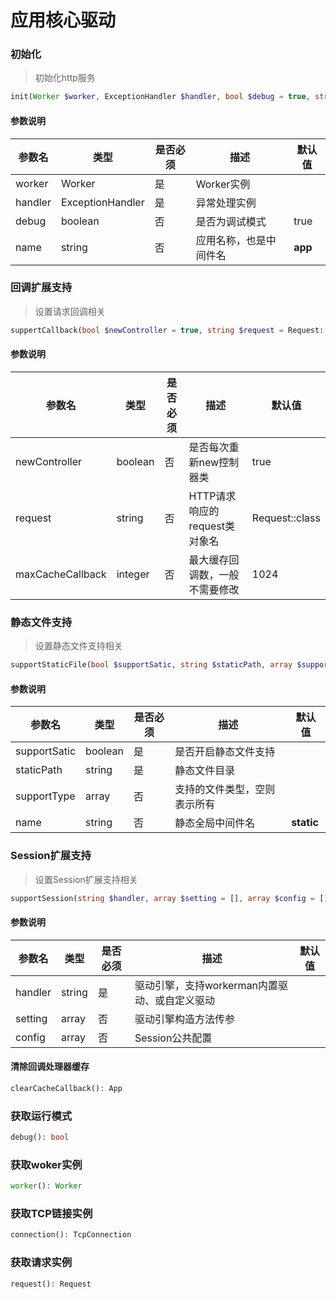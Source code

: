 # 应用核心驱动

### 初始化

> 初始化http服务

```php
init(Worker $worker, ExceptionHandler $handler, bool $debug = true, string $name = '__app__'): App
```

#### 参数说明

| 参数名 | 类型 | 是否必须 | 描述 | 默认值 |
| ------------ | ------------ | ------------ | ------------ | ------------ |
| worker | Worker | 是 | Worker实例 |  |
| handler | ExceptionHandler | 是 | 异常处理实例 |  |
| debug | boolean | 否 | 是否为调试模式 | true |
| name | string | 否 | 应用名称，也是中间件名 | __app__ |


### 回调扩展支持

> 设置请求回调相关

```php
suppertCallback(bool $newController = true, string $request = Request::class, int $maxCacheCallback = 1024): App
```

#### 参数说明

| 参数名 | 类型 | 是否必须 | 描述 | 默认值 |
| ------------ | ------------ | ------------ | ------------ | ------------ |
| newController | boolean | 否  | 是否每次重新new控制器类 | true |
| request | string | 否  | HTTP请求响应的request类对象名 | Request::class |
| maxCacheCallback | integer | 否 | 最大缓存回调数，一般不需要修改 | 1024 |


### 静态文件支持

> 设置静态文件支持相关

```php
supportStaticFile(bool $supportSatic, string $staticPath, array $supportType = [], string $name = '__static__'): App
```

#### 参数说明

| 参数名 | 类型 | 是否必须 | 描述 | 默认值 |
| ------------ | ------------ | ------------ | ------------ | ------------ |
| supportSatic | boolean | 是  | 是否开启静态文件支持 |  |
| staticPath | string | 是  | 静态文件目录 |  |
| supportType | array | 否 | 支持的文件类型，空则表示所有 |  |
| name | string | 否 | 静态全局中间件名 | __static__ |



### Session扩展支持

> 设置Session扩展支持相关

```php
supportSession(string $handler, array $setting = [], array $config = []): App
```

#### 参数说明

| 参数名 | 类型 | 是否必须 | 描述 | 默认值 |
| ------------ | ------------ | ------------ | ------------ | ------------ |
| handler | string | 是  | 驱动引擎，支持workerman内置驱动、或自定义驱动 |  |
| setting | array | 否 | 驱动引擎构造方法传参 |  |
| config | array | 否 | Session公共配置 |  |


#### 清除回调处理器缓存

```php
clearCacheCallback(): App
```


### 获取运行模式

```php
debug(): bool
```

### 获取woker实例

```php
worker(): Worker
```

### 获取TCP链接实例

```php
connection(): TcpConnection
```

### 获取请求实例

```php
request(): Request
```











